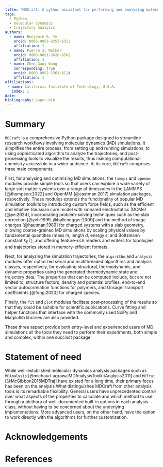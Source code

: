 ```yaml
---
title: 'MDCraft: A python assistant for performing and analysing molecular dynamics simulations'
tags:
  - Python
  - molecular dynamics
  - trajectory analysis
authors:
  - name: Benjamin B. Ye
    orcid: 0000-0003-0253-6311
    affiliation: 1
  - name: Pierre J. Walker
    orcid: 0000-0001-8628-6561
    affiliation: 1
  - name: Zhen-Gang Wang
    corresponding: true
    orcid: 0000-0002-3361-6114
    affiliation: 1
affiliations:
 - name: California Institute of Technology, U.S.A.
   index: 1
date:
bibliography: paper.bib
---
```


# Summary

`MDCraft` is a comprehensive Python package designed to streamline research workflows involving molecular dynamics (MD) simulations. It simplifies the entire process, from setting up and running simulations, to using sophisticated algorithm to analyze the trajectories, and post-processing tools to visualize the results, thus making computational chemistry accessible to a wider audience. At its core, `MDCraft` comprises three main components. 

First, for analysing and optimising MD simulations, the `lammps` and `openmm` modules provide simple tools so that users can explore a wide variety of large soft matter systems over a range of timescales in the LAMMPS [@thompson:2022] and OpenMM [@eastman:2017] simulation packages, respectively. These modules extends the functionality of popular MD simulation toolkits by introducing custom force fields, such as the efficient and intuitive Gaussian core model with smeared electrostatics (GCMe) [@ye:2024], incorporating problem-solving techniques such as the slab correction [@yeh:1999, @ballenegger:2009] and the method of image charges [@hautman:1989] for charged systems with a slab geometry, allowing coarse-grained MD simulations by scaling physical values by fundamental quantities (mass $m$, length $d$, energy $\epsilon$, and Boltzmann constant $k_\mathrm{B}T$), and offering feature-rich readers and writers for topologies and trajectories stored in memory-efficient formats.

Next, for analyzing the simulation trajectories, the `algorithm` and `analysis` modules offer optimized serial and multithreaded algorithms and analysis classes, respectively, for evaluating structural, thermodynamic, and dynamic properties using the generated thermodynamic state and trajectory data. The properties that can be computed include, but are not limited to, structure factors, density and potential profiles, end-to-end vector autocorrelation functions for polymers, and Onsager transport coefficients [@fong:2020] for charged species. 

Finally, the `fit` and `plot` modules facilitate post-processing of the results so that they could be suitable for scientific publications. Curve fitting and helper functions that interface with the commonly used SciPy and Matplotlib libraries are also provided.

These three aspect provide both entry-level and experienced users of MD simulations all the tools they need to perform their experiments, both simple and complex, within one succinct package.

# Statement of need
While well-established molecular dynamics analysis packages such as `MDAnalysis` [@michaud-agrawalMDAnalysisToolkitAnalysis2011] and `MDTraj` [@McGibbon2015MDTraj] have existed for a long time, their primary focus has been on the analysis
What distinguishes MDCraft from other analysis tools is its remarkable flexibility. General users have unprecedented control over what aspects of the properties to calculate and which method to use through a plethora of well-documented built-in options in each analysis class, without having to be concerned about the underlying implementations. More advanced users, on the other hand, have the option to work directly with the algorithms for further customization.





# Acknowledgements

# References
